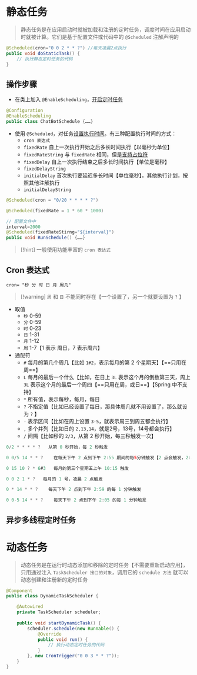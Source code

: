 # 静态任务
> 静态任务是在应用启动时就被加载和注册的定时任务，调度时间在应用启动时就被计算。它们是基于配置文件或代码中的 `@Scheduled` 注解声明的

```java
@Scheduled(cron="0 0 2 * * ?") //每天凌晨2点执行
public void doStaticTask() {
    // 执行静态定时任务的代码
}
```

## 操作步骤
- 在类上加入 `@EnableScheduling`，<u>开启定时任务</u>
```java
@Configuration
@EnableScheduling
public class ChatBotSchedule {……}
```

- 使用 `@Scheduled`，对任务<u>设置执行时间</u>。有三种配置执行时间的方式：
	- `cron 表达式` 
	- `fixedRate` 自上一次执行开始之后多长时间执行【以毫秒为单位】
	- `fixedRateString` 与 `fixedRate` 相同，但是<u>支持占位符</u>
	- `fixedDelay` 自上一次执行结束之后多长时间执行【单位是毫秒】
	- `fixedDelayString`
	- `initialDelay` 首次执行要延迟多长时间【单位毫秒】，其他执行计划，按照其他注解执行
	- `initialDelayString`

```java
@Scheduled(cron = "0/20 * * * * ?")  

@Scheduled(fixedRate = 1 * 60 * 1000)  

// 配置文件中
interval=2000
@Scheduled(fixedRateStirng="${interval}")
public void RunSchedule() {……}
```

>[!hint] 一般使用功能丰富的 `cron 表达式`

## Cron 表达式
`cron= "秒 分 时 日 月 周几"`

>[!warning] `周` 和 `日` 不能同时存在【一个设置了，另一个就要设置为 `?` 】

- 取值
	- `秒` 0-59
	- `分` 0-59
	- `时` 0-23
	- `日` 1-31
	- `月` 1-12
	- `周` 1-7【1 表示 周日，7 表示周六】
- 通配符
	- `#` 每月的第几个周几【比如 `1#2`，表示每月的第 2 个星期天】【==只用在周==】
	- `L` 每月的最后一个什么【比如，在日上 `3L` 表示这个月的倒数第三天，周上 `3L` 表示这个月的最后一个周四【==只用在周，或日==】【Spring 中不支持】
	- `*` 所有值，表示每秒，每月，每日
	- `?` 不指定值【比如已经设置了每日，那具体周几就不用设置了，那么就设为 `?` 】
	- `-` 表示区间【比如在周上设置 `3-5`，就表示周三到周五都会执行】
	- `,` 多个并列【比如日的 `2,13,14`，就是2号，13号，14号都会执行】
	- `/` 间隔【比如秒的 `2/3`，从第 2 秒开始，每三秒触发一次】

```java
0/2 * * * * ?   从第 0 秒开始，每 2 秒触发

0 0/5 14 * * ?    在每天下午 2 点到下午 2:55 期间的每5分钟触发【2 点会触发，2:55 也会触发】

0 15 10 ? * 6#3   每月的第三个星期五上午 10:15 触发

0 0 2 1 * ?   每月的 1 号，凌晨 2 点触发

0 * 14 * * ?    每天下午 2 点到下午 2:59 的每 1 分钟触发

0 0-5 14 * * ?    每天下午 2 点到下午 2:05 的每 1 分钟触发 
```

## 异步多线程定时任务




# 动态任务
> 动态任务是在运行时动态添加和移除的定时任务【不需要重新启动应用】，只用通过注入 `TaskScheduler 接口的对象`，调用它的 `schedule 方法` 就可以动态创建和注册新的定时任务

```java
@Component
public class DynamicTaskScheduler {

    @Autowired
    private TaskScheduler scheduler;
    
    public void startDynamicTask() {
        scheduler.schedule(new Runnable() {
            @Override
            public void run() {
                // 执行动态定时任务的代码
            }
        }, new CronTrigger("0 0 3 * * ?"));
    }
}
```













